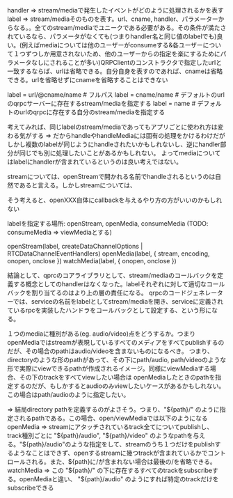 handler => stream/mediaで発生したイベントがどのように処理されるかを表す
label => stream/mediaそのものを表す。url、cname, handler、パラメーターからなる。。全てのstream/mediaでユニークである必要がある。その条件が満たされているなら、パラメータがなくても(つまりhandler名と同じ値のlabelでも)良い。(例えばmediaについては他のユーザーがconsumeする&各ユーザーについて１つずつしか用意されないため、他のユーザーからの指定を楽にするためにパラメータなしにされることが多い)QRPClientのコンストラクタで指定したurlと一致するならば、urlは省略できる。自分自身を表すのであれば、cnameは省略できる。urlを省略せずにcnameを省略することはできない

label = url/@cname/name # フルパス
label = cname/name # デフォルトのurlのqrpcサーバーに存在するstream/mediaを指定する
label = name # デフォルトのurlのqrpcに存在する自分のstream/mediaを指定する

考えてみれば、同じlabelのstream/mediaであってもアプリごとに使われ方は変わる気がする => だからhandleやhandleMediaには固有の処理をかけるわけだが
しかし複数のlabelが同じようにhandleされたいかもしれないし、逆にhandler部分が同じでも別に処理したいことがあるかもしれない。
よってmediaについてはlabelにhandlerが含まれているというのは良い考えではない。

streamについては、openStreamで開かれる名前でhandleされるというのは自然であると言える。しかしstreamについては、

そう考えると、openXXX自体にcallbackを与えるやり方の方がいいのかもしれない

labelを指定する場所: openStream, openMedia, consumeMedia (TODO: consumeMedia => viewMediaとする)

openStream(label, createDataChannelOptions | RTCDataChannelEventHandlers)
openMedia(label, { stream, encoding, onopen, onclose })
watchMedia(label, { onopen, onclose })

結論として、qprcのコアライブラリとして、stream/mediaのコールバックを定義する概念としてのhandlerはなくなった。labelそれぞれに対して適切なコールバックを割り当てるのはより上の層の責任になる。
qrpcのコードジェネレーターでは、serviceの名前をlabelとしてstream/mediaを開き、serviceに定義されているrpcを実装したハンドラをコールバックとして設定する、という形になる。

１つのmediaに種別がある(eg. audio/video)点をどうするか。つまりopenMediaではstreamが表現しているすべてのメディアをすべてpublishするのだが、その場合のpathはaudio/videoを含まないものになるべき。
つまり、directoryのような形のpathがあって、その下にpath/audio, path/videoのような形で実際にviewできるpathが作成されるイメージ。同様にviewMediaする場合、その下のtrackをすべてviewしたい場合は
openMediaしたときのpathを指定するのだが、もしかするとaudioのみviewしたいケースがあるかもしれない。この場合はpath/audioのように指定したい。

=> 結局directory pathを定義するのがよさそう。つまり、"${path}/" のように指定されるpathである。この場合、open/viewMediaでは以下のようになる
openMedia => streamにアタッチされているtrack全てについてpublishし、track種別ごとに "${path}/audio", "${path}/video" のようなpathを与える。"${path}/audio"のような指定をして、streamのうち１つだけをpublishするようなことはできず、openするstreamに幾つtrackが含まれているかでコントロールされる。また、${path}に/が含まれない場合は最後の/を省略できる。
watchMedia => この "${path}/" の下に存在するすべてのtrackをsubscribeする。openMediaと違い、 "${path}/audio" のようにすれば特定のtrackだけをsubscribeできる
